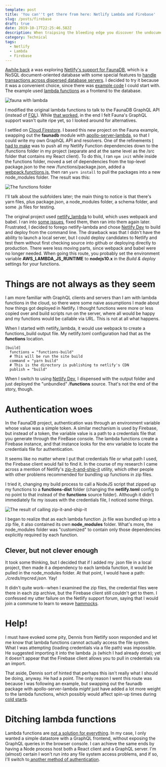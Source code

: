 ```yaml
---
template: post
title: 'You can''t get there from here: Netlify Lambda and Firebase'
slug: /posts/firebase
draft: true
date: 2019-10-17T22:25:46.582Z
description: When traipsing the bleeding edge you discover the undocumented things.
category: Technical
tags:
  - Netlify
  - Lambda
  - Firebase
---
```

[Awhile back](https://www.freecodecamp.org/news/how-to-use-faunadb/) a was exploring [Netlify's support for FaunaDB](https://www.netlify.com/blog/2019/09/10/announcing-the-faunadb-add-on-for-netlify/), which is a NoSQL document-oriented database with some special features to [handle transactions across dispersed database servers](https://fauna.com/blog/consistency-without-clocks-faunadb-transaction-protocol). I decided to try it because it was a convenient choice, since there was [example code](https://github.com/netlify/netlify-faunadb-example) I could start with.  The example used [lambda functions](https://docs.netlify.com/functions/overview/) as a frontend to the database. 

![fauna with lambda](https://user-images.githubusercontent.com/532272/42067494-5c4c2b94-7afb-11e8-91b4-0bef66d85584.png)

I modified the original lambda functions to talk to the FaunaDB GraphQL API (instead of [FQL](https://docs.fauna.com/fauna/current/api/fql/)). While [that worked](https://www.freecodecamp.org/news/how-to-use-faunadb/), in the end I felt Fauna's GraphQL support wasn't quite ripe yet, so I looked around for alternatives.

I settled on [Cloud Firestore](https://firebase.google.com/docs/firestore/rtdb-vs-firestore). I based this new project on the Fauna example, swapping out the **faunadb** module with [apollo-server-lambda](https://www.npmjs.com/package/apollo-server-lambda), so that I could write my own GraphQL API and resolvers. One of the refinements [I had to make](https://github.com/netlify/netlify-lambda/issues/112) was to push all my Netlify Function dependencies down to the /functions folder in my project (separate and at the same level as the /src folder that contains my React client). To do this, I ran `npm init` while inside the functions folder, moved a set of dependencies from the top-level package.json to the new /functions/package.json, added a [webpack.functions.js](https://github.com/netlify/netlify-lambda/issues/112#issuecomment-488644361), then ran `yarn install` to pull the packages into a new node_modules folder. The result was this:

![](/media/screenshot-2019-10-18-at-1.06.47-pm.png "The functions folder")

I'll talk about the subfolders later; the main thing to notice is that there's yarn files, plus package.json, a node_modules folder, a schema folder, and some .js files for testing.

The original project used [netlify_lambda](https://github.com/netlify/netlify-lambda) to build, which uses webpack and babel. I ran into [some issues](https://github.com/netlify/netlify-lambda/issues/183), fixed them, then ran into them again later. Frustrated, I decided to forego netlify-lambda and chose [Netlify Dev](https://www.netlify.com/products/dev/) to build and deploy from the command line. The drawback was that I didn't have the ability to launch a local server, but I could deploy candidates to Netlify and test them without first checking source into github or deploying directly to production. There were less moving parts, since webpack and babel were no longer needed. When going this route, you probably set the environment variable **AWS_LAMBDA_JS_RUNTIME** to
**nodejs10.x** in the _Build & deploy_ settings for your functions.

# Things are not always as they seem

I am more familiar with GraphQL clients and servers than I am with lambda functions in the cloud, so there were some naive assumptions I made about how things got deployed in Netlify. I thought functions were more or less copied over and build scripts run on the server, where all would be happy and my functions would be callable via URL. This is not at all what happens.

When I started with netlify_lambda, it would use webpack to create a functions_build output file. My netlify.toml configuration had that as the **functions** location.

```
[build]
  functions = "functions-build"
  # This will be run the site build
  command = "yarn build"
  # This is the directory is publishing to netlify's CDN
  publish = "build"
```

When I switch to using [Netlify Dev](https://www.netlify.com/products/dev/), I dispensed with the output folder and just deployed the "unbundled" /**functions** source. That's not the end of the story, though.

# Authentication woes

In the FaunaDB project, authentication was through an environment variable whose value was a simple token. A similar mechanism is used by Firebase, but instead of a token, the variable value is a path to a credentials file that you generate through the FireBase console. The lambda functions create a Firebase instance, and that instance looks for the env variable to locate the credentials file for authentication.

It seems like no matter where I put that credentials file or what path I used, the Firebase client would fail to find it. In the course of my research I came across a mention of Netlify's [zip-it-and-ship-it](https://github.com/netlify/zip-it-and-ship-it) utility, which other people with other problems recommended for bundling up functions in zip files.

I tried it, changing my build process to call a NodeJS script that zipped up my functions to a **functions-dist** folder (changing the **netlify.toml** config to no point to that instead of the **functions** source folder). Although it didn't immediately fix my issues with the credentials file, I noticed some things.

![](/media/screenshot-2019-10-18-at-1.58.30-pm.png "The result of calling zip-it-and-ship-it")

I began to realize that as each lambda function .js file was bundled up into a zip file, it also contained its own **node_modules** folder.  What's more, the node_modules folder was "customized" to contain only those dependencies explicitly required by each function.  

## Clever, but not clever enough

It took some thinking, but I decided that if I added my .json file in a local project, then made it a dependency to each lambda function, it would be pulled in the node_modules folder.  At that point, I would have a path:  _./creds/mycred.json_.  Yay!

It didn't quite work--when I examined the zip files, the credential files were there in each zip archive, but the Firebase client still couldn't get to them. I confessed my utter failure on the Netlify support forum, saying that I would join a commune to learn to weave [hammocks](https://www.twinoakshammocks.com/).

# Help!

I must have evoked some pity, Dennis from Netlify soon responded and let me know that lambda functions cannot actually access the file system. What I was attempting (loading credentials via a file path) was impossible. He suggested importing it into the lambda .js (which I had already done); yet it doesn't appear that the Firebase client allows you to pull in credentials via an import. 

That aside, Dennis sort of hinted that perhaps this isn't really what I should be doing, anyway.  He had a point. The only reason I went this route was because I was following an example, but swapping out the faunadb package with apollo-server-lambda _might_ just have added a lot more weight to the lambda functions, which possibly would affect spin-up times during [cold starts](https://hackernoon.com/im-afraid-you-re-thinking-about-aws-lambda-cold-starts-all-wrong-7d907f278a4f).

# Ditching lambda functions

Lambda functions are [not a solution for everything](https://hackernoon.com/developer-challenges-of-serverless-and-aws-lambda-8b8d5e299a34).  In my case, I only wanted a simple datastore with a GraphQL frontend, without exposing the GraphQL queries in the browser console. I can achieve the same ends by having a Node process host both a React client and a GraphQL server. I'm (almost) certain I won't run into any file system access problems, and if so, I'll switch to[ another method of authentication](https://cloud.google.com/docs/authentication/production).

